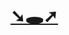 # <a href="https://admiring-pike-75c4b2.netlify.app/" target="_blank">➘🕳➚</a>
<!--
**PagoDingo/PagoDingo**
-->



